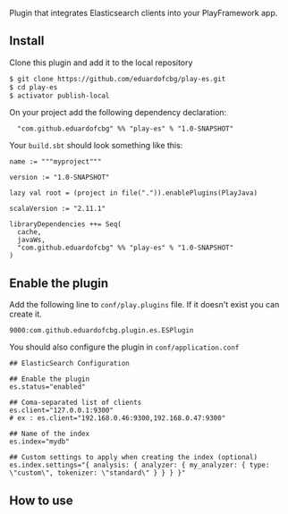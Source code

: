 Plugin that integrates Elasticsearch clients into your PlayFramework app.

## Install

Clone this plugin and add it to the local repository

~~~ sh
$ git clone https://github.com/eduardofcbg/play-es.git
$ cd play-es
$ activator publish-local
~~~

On your project add the following dependency declaration:

```
  "com.github.eduardofcbg" %% "play-es" % "1.0-SNAPSHOT"
```

Your `build.sbt` should look something like this:

```
name := """myproject"""

version := "1.0-SNAPSHOT"

lazy val root = (project in file(".")).enablePlugins(PlayJava)

scalaVersion := "2.11.1"

libraryDependencies ++= Seq(
  cache,
  javaWs,
  "com.github.eduardofcbg" %% "play-es" % "1.0-SNAPSHOT"
)
```

## Enable the plugin

Add the following line to `conf/play.plugins` file. If it doesn't exist you can create it.

```
9000:com.github.eduardofcbg.plugin.es.ESPlugin
```

You should also configure the plugin in `conf/application.conf`

```
## ElasticSearch Configuration

## Enable the plugin
es.status="enabled"

## Coma-separated list of clients
es.client="127.0.0.1:9300"
# ex : es.client="192.168.0.46:9300,192.168.0.47:9300"

## Name of the index
es.index="mydb"

## Custom settings to apply when creating the index (optional)
es.index.settings="{ analysis: { analyzer: { my_analyzer: { type: \"custom\", tokenizer: \"standard\" } } } }"
```

## How to use



